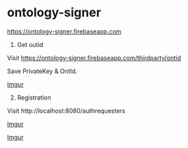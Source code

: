 # ontology-signer

https://ontology-signer.firebaseapp.com

1. Get outid

Visit https://ontology-signer.firebaseapp.com/thirdparty/ontid

Save PrivateKey & OntId.

[Imgur](https://i.imgur.com/TDiA383.png)

2. Registration

Visit http://localhost:8080/authrequesters

[Imgur](https://i.imgur.com/Wr1Z6tc.png)

[Imgur](https://i.imgur.com/Nwu7u9W.png)
